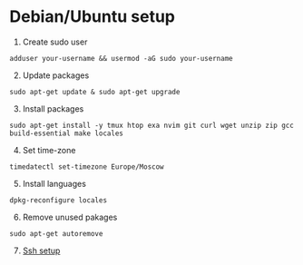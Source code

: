 #  Debian/Ubuntu setup
1. Create sudo user
```
adduser your-username && usermod -aG sudo your-username
```
2. Update packages
```    
sudo apt-get update & sudo apt-get upgrade
```
3. Install packages
```
sudo apt-get install -y tmux htop exa nvim git curl wget unzip zip gcc build-essential make locales
```
4. Set time-zone
```
timedatectl set-timezone Europe/Moscow
```
5. Install languages
```
dpkg-reconfigure locales
```
6. Remove unused pakages
```
sudo apt-get autoremove
```
7. [Ssh setup](ssh.md)